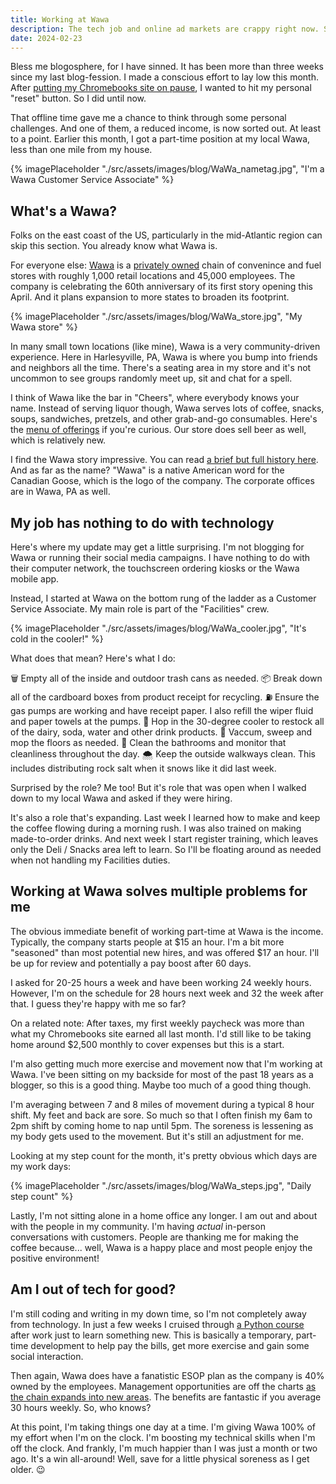 ```yaml
---
title: Working at Wawa
description: The tech job and online ad markets are crappy right now. So I'm waiting it out at Wawa!
date: 2024-02-23
---
```


Bless me blogosphere, for I have sinned. It has been more than three weeks since my last blog-fession. I made a conscious effort to lay low this month. After [putting my Chromebooks site on pause](https://myconscious.stream/blog/Logging-out-of-Chromebooks-for-a-while/), I wanted to hit my personal "reset" button. So I did until now. 

That offline time gave me a chance to think through some personal challenges. And one of them, a reduced income, is now sorted out. At least to a point. Earlier this month, I got a part-time position at my local Wawa, less than one mile from my house.

{% imagePlaceholder "./src/assets/images/blog/WaWa_nametag.jpg", "I'm a Wawa Customer Service Associate" %}

## What's a Wawa?

Folks on the east coast of the US, particularly in the mid-Atlantic region can skip this section. You already know what Wawa is. 

For everyone else: [Wawa](https://www.Wawa.com) is a [privately owned](https://www.Wawa.com/about-us) chain of convenince and fuel stores with roughly 1,000 retail locations and 45,000 employees. The company is celebrating the 60th anniversary of its first story opening this April. And it plans expansion to more states to broaden its footprint.

{% imagePlaceholder "./src/assets/images/blog/WaWa_store.jpg", "My Wawa store" %}

In many small town locations (like mine), Wawa is a very community-driven experience. Here in Harlesyville, PA, Wawa is where you bump into friends and neighbors all the time. There's a seating area in my store and it's not uncommon to see groups randomly meet up, sit and chat for a spell. 

I think of Wawa like the bar in "Cheers", where everybody knows your name. Instead of serving liquor though, Wawa serves lots of coffee, snacks, soups, sandwiches, pretzels, and other grab-and-go consumables. Here's the [menu of offerings](https://www.Wawa.com/navigation-menu/food-menu) if you're curious. Our store does sell beer as well, which is relatively new.

I find the Wawa story impressive. You can read [a brief but full history here](https://www.Wawa.com/about-us/Wawa-history). And as far as the name? "Wawa" is a native American word for the Canadian Goose, which is the logo of the company. The corporate offices are in Wawa, PA as well. 

## My job has nothing to do with technology

Here's where my update may get a little surprising. I'm not blogging for Wawa or running their social media campaigns. I have nothing to do with their computer network, the touchscreen ordering kiosks or the Wawa mobile app. 

Instead, I started at Wawa on the bottom rung of the ladder as a Customer Service Associate. My main role is part of the "Facilities" crew.

{% imagePlaceholder "./src/assets/images/blog/WaWa_cooler.jpg", "It's cold in the cooler!" %}

What does that mean? Here's what I do:

🗑️ Empty all of the inside and outdoor trash cans as needed. 
📦 Break down all of the cardboard boxes from product receipt for recycling.
⛽️ Ensure the gas pumps are working and have receipt paper. I also refill the wiper fluid and paper towels at the pumps.
🧃 Hop in the 30-degree cooler to restock all of the dairy, soda, water and other drink products.
🧹 Vaccum, sweep and mop the floors as needed.
💩 Clean the bathrooms and monitor that cleanliness throughout the day.
🌨️ Keep the outside walkways clean. This includes distributing rock salt when it snows like it did last week.

Surprised by the role? Me too! But it's role that was open when I walked down to my local Wawa and asked if they were hiring. 

It's also a role that's expanding. Last week I learned how to make and keep the coffee flowing during a morning rush. I was also trained on making made-to-order drinks. And next week I start register training, which leaves only the Deli / Snacks area left to learn. So I'll be floating around as needed when not handling my Facilities duties.

## Working at Wawa solves multiple problems for me

The obvious immediate benefit of working part-time at Wawa is the income. Typically, the company starts people at $15 an hour. I'm a bit more "seasoned" than most potential new hires, and was offered $17 an hour. I'll be up for review and potentially a pay boost after 60 days. 

I asked for 20-25 hours a week and have been working 24 weekly hours. However, I'm on the schedule for 28 hours next week and 32 the week after that. I guess they're happy with me so far?

On a related note: After taxes, my first weekly paycheck was more than what my Chromebooks site earned all last month. I'd still like to be taking home around $2,500 monthly to cover expenses but this is a start.

I'm also getting much more exercise and movement now that I'm working at Wawa. I've been sitting on my backside for most of the past 18 years as a blogger, so this is a good thing. Maybe too much of a good thing though. 

I'm averaging between 7 and 8 miles of movement during a typical 8 hour shift. My feet and back are sore. So much so that I often finish my 6am to 2pm shift by coming home to nap until 5pm. The soreness is lessening as my body gets used to the movement. But it's still an adjustment for me.

Looking at my step count for the month, it's pretty obvious which days are my work days:

{% imagePlaceholder "./src/assets/images/blog/WaWa_steps.jpg", "Daily step count" %}

Lastly, I'm not sitting alone in a home office any longer. I am out and about with the people in my community. I'm having _actual_ in-person conversations with customers. People are thanking me for making the coffee because... well, Wawa is a happy place and most people enjoy the positive environment!

## Am I out of tech for good?

I'm still coding and writing in my down time, so I'm not completely away from technology. In just a few weeks I cruised through [a Python course](https://www.boot.dev/certificate/kevinctofel/f9a25dfb-3e00-4727-ac78-36de82315355) after work just to learn something new. This is basically a temporary, part-time development to help pay the bills, get more exercise and gain some social interaction.

Then again, Wawa does have a fanatistic ESOP plan as the company is 40% owned by the employees. Management opportunities are off the charts [as the chain expands into new areas](https://www.msn.com/en-us/money/companies/Wawa-billionaires-bet-on-taking-the-convenience-chain-south/ar-BB1ijTkz). The benefits are fantastic if you average 30 hours weekly. So, who knows?

At this point, I'm taking things one day at a time. I'm giving Wawa 100% of my effort when I'm on the clock. I'm boosting my technical skills when I'm off the clock. And frankly, I'm much happier than I was just a month or two ago. It's a win all-around! Well, save for a little physical soreness as I get older. 😉
